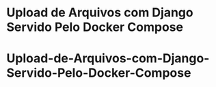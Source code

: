 # Upload de Arquivos com Django Servido Pelo Docker Compose
# Upload-de-Arquivos-com-Django-Servido-Pelo-Docker-Compose
